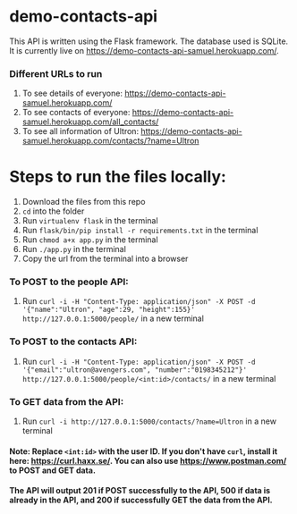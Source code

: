 
# demo-contacts-api 
This API is written using the Flask framework. The database used is SQLite. It is currently live on https://demo-contacts-api-samuel.herokuapp.com/.

### Different URLs to run
 1) To see details of everyone: https://demo-contacts-api-samuel.herokuapp.com/
 2) To see contacts of everyone: https://demo-contacts-api-samuel.herokuapp.com/all_contacts/
 3) To see all information of Ultron: https://demo-contacts-api-samuel.herokuapp.com/contacts/?name=Ultron

#  Steps to run the files locally:
1) Download the files from this repo
2) `cd` into the folder
3) Run `virtualenv flask` in the terminal
4) Run `flask/bin/pip install -r requirements.txt` in the terminal
5) Run `chmod a+x app.py` in the terminal
6) Run `./app.py` in the terminal
7) Copy the url from the terminal into a browser

### To POST to the people API:
1) Run `curl -i -H "Content-Type: application/json" -X POST -d '{"name":"Ultron", "age":29, "height":155}' http://127.0.0.1:5000/people/` in a new terminal

### To POST to the contacts API:
1) Run `curl -i -H "Content-Type: application/json" -X POST -d '{"email":"ultron@avengers.com", "number":"0198345212"}' http://127.0.0.1:5000/people/<int:id>/contacts/` in a new terminal

### To GET data from the API:
1) Run `curl -i http://127.0.0.1:5000/contacts/?name=Ultron` in a new terminal

#### Note: Replace `<int:id>` with the user ID. If you don't have `curl`, install it here: https://curl.haxx.se/. You can also use https://www.postman.com/ to POST and GET data.

#### The API will output 201 if POST successfully to the API, 500 if data is already in the API, and 200 if successfully GET the data from the API.



